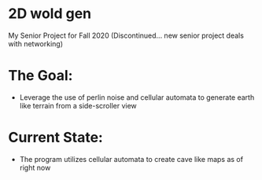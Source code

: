 # 2D wold gen
 My Senior Project for Fall 2020 (Discontinued... new senior project deals with networking)
# The Goal:
- Leverage the use of perlin noise and cellular automata to generate earth like terrain from a side-scroller view
# Current State:
- The program utilizes cellular automata to create cave like maps as of right now
